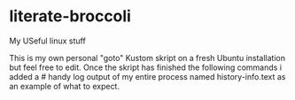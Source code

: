 # literate-broccoli

My USeful linux stuff

This is my own personal "goto" Kustom skript on a fresh Ubuntu installation but feel free to edit.
Once the skript has finished the following commands i added a # handy log output of my entire 
process named history-info.text as an example of what to expect.




